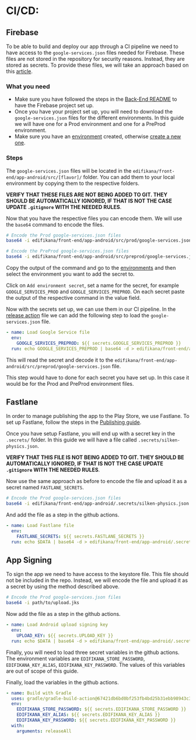 # CI/CD:

## Firebase

To be able to build and deploy our app through a CI pipeline we need to have access to the `google-services.json` files 
needed for Firebase. These files are not stored in the repository for security reasons. Instead, they are stored as
secrets. To provide these files, we will take an approach based on this [article](https://sheldon-okware.medium.com/want-to-add-google-services-json-into-your-github-actions-ci-cd-pipeline-e2c35b15456a).

### What you need
- Make sure you have followed the steps in the [Back-End README](../../../edifikana/back-end/README.md) to have the Firebase project set up.
- Once you have your project set up, you will need to download the `google-services.json` files for the different environments. In this guide we will have one for a Prod environment and one for a PreProd environment. 
- Make sure you have an [environment](https://github.com/CodeHavenX/MonoRepo/settings/environments) created, otherwise [create a new one](https://github.com/CodeHavenX/MonoRepo/settings/environments/new).

### Steps

The `google-services.json` files will be located in the `edifikana/front-end/app-android/src/[flavor]/` folder. 
You can add them to your local environment by copying them to the respective folders. 

**VERIFY THAT THESE FILES ARE NOT BEING ADDED TO GIT. THEY SHOULD BE AUTOMATICALLY IGNORED, IF THAT IS NOT THE CASE 
UPDATE `.gitignore` WITH THE NEEDED RULES**. 

Now that you have the respective files you can encode them. We will use the `base64` command to encode the files.

```bash
# Encode the Prod google-services.json files
base64 -i edifikana/front-end/app-android/src/prod/google-services.json

# Encode the PreProd google-services.json files
base64 -i edifikana/front-end/app-android/src/preprod/google-services.json
```

Copy the output of the command and go to the [environments](https://github.com/CodeHavenX/MonoRepo/settings/environments/)
and then select the environment you want to add the secret to. 

Click on `Add environment secret`, set a name for the secret, for example `GOOGLE_SERVICES_PROD` and `GOOGLE_SERVICES_PREPROD`. 
On each secret paste the output of the respective command in the value field.

Now with the secrets set up, we can use them in our CI pipeline. In the [release action](../../../.github/workflows/buildRelease.yml)
file we can add the following step to load the `google-services.json` file.

```YAML
- name: Load Google Service file
  env:
    GOOGLE_SERVICES_PREPROD: ${{ secrets.GOOGLE_SERVICES_PREPROD }}
  run: echo GOOGLE_SERVICES_PREPROD | base64 -d > edifikana/front-end/app-android/src/preprod/google-services.json
```

This will read the secret and decode it to the `edifikana/front-end/app-android/src/preprod/google-services.json` file.

This step would have to done for each secret you have set up. In this case it would be for the Prod and PreProd environment files.

## Fastlane

In order to manage publishing the app to the Play Store, we use Fastlane. 
To set up Fastlane, follow the steps in the [Publishing guide](../../../edifikana/front-end/app-android/PUBLISHING.md).

Once you have setup Fastlane, you will end up with a secret key in the `.secrets/` folder. In this guide we will have
a file called `.secrets/silken-physics.json`.

**VERIFY THAT THIS FILE IS NOT BEING ADDED TO GIT. THEY SHOULD BE AUTOMATICALLY IGNORED, IF THAT IS NOT THE CASE
UPDATE `.gitignore` WITH THE NEEDED RULES**.

Now use the same approach as before to encode the file and upload it as a secret named `FASTLANE_SECRETS`.

```bash
# Encode the Prod google-services.json files
base64 -i edifikana/front-end/app-android/.secrets/silken-physics.json
```

And add the file as a step in the github actions.

```YAML
- name: Load Fastlane file
  env:
    FASTLANE_SECRETS: ${{ secrets.FASTLANE_SECRETS }}
  run: echo $DATA | base64 -d > edifikana/front-end/app-android/.secrets/silken-physics.json
```

## App Signing

To sign the app we need to have access to the keystore file. This file should not be included in the repo.
Instead, we will encode the file and upload it as a secret by using the method described above.

```bash
# Encode the Prod google-services.json files
base64 -i path/to/upload.jks
```

Now add the file as a step in the github actions.

```YAML
- name: Load Android upload signing key
  env:
    UPLOAD_KEY: ${{ secrets.UPLOAD_KEY }}
  run: echo $DATA | base64 -d > edifikana/front-end/app-android/.secrets/upload.jks
```

Finally, you will need to load three secret variables in the github actions. The
environment variables are `EDIFIKANA_STORE_PASSWORD`, `EDIFIKANA_KEY_ALIAS`, `EDIFIKANA_KEY_PASSWORD`.
The values of this variables are out of scope of this guide.

Finally, load the variables in the github actions.

```YAML
- name: Build with Gradle
  uses: gradle/gradle-build-action@67421db6bd0bf253fb4bd25b31ebb98943c375e1
  env:
    EDIFIKANA_STORE_PASSWORD: ${{ secrets.EDIFIKANA_STORE_PASSWORD }}
    EDIFIKANA_KEY_ALIAS: ${{ secrets.EDIFIKANA_KEY_ALIAS }}
    EDIFIKANA_KEY_PASSWORD: ${{ secrets.EDIFIKANA_KEY_PASSWORD }}
  with:
    arguments: releaseAll
```